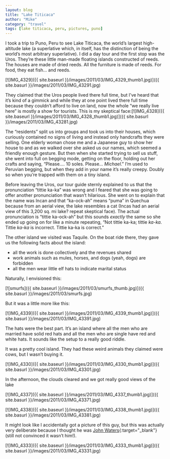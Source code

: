 ```yaml
---
layout: blog
title: "Lake Titicaca"
author: "Mike"
category: "travel"
tags: [lake titicaca, peru, pictures, puno]
---
```


I took a trip to Puno, Peru to see Lake Titicaca, the world’s largest high-altitude lake (a superlative which, in itself, has the distinction of being the world’s most arbitrary superlative). I did a day tour and the first stop was the Uros. They’re these little man-made floating islands constructed of reeds. The houses are made of dried reeds. All the furniture is made of reeds. For food, they eat fish… and reeds.

[![IMG_4329]({{ site.baseurl }}/images/2011/03/IMG_4329_thumb1.jpg)]({{ site.basurl }}/images/2011/03/IMG_43291.jpg)

They claimed that the Uros people lived there full time, but I’ve heard that it’s kind of a gimmick and while they at one point lived there full time because they couldn’t afford to live on land, now the whole “we really live here” is mostly a show for tourists. This is my skeptical face:[![IMG_4328]({{ site.baseurl }}/images/2011/03/IMG_4328_thumb1.jpg)]({{ site.basurl }}/images/2011/03/IMG_43281.jpg)

The “residents” split us into groups and took us into their houses, which curiously contained no signs of living and instead only handcrafts they were selling. One elderly woman chose me and a Japanese guy to show her house to and as we walked over she asked us our names, which seemed a friendly enough gesture. But then when she started trying to sell us stuff, she went into full on begging mode, getting on the floor, holding out her crafts and saying, “Please…. 10 soles. Please… *Michael*.” I’m used to Peruvian begging, but when they add in your name it’s really creepy. Doubly so when you’re trapped with them on a tiny island.

Before leaving the Uros, our tour guide sternly explained to us that the pronunciation “tittie ka-ka” was wrong and I feared that she was going to offer another pronunciation that wasn’t hilarious. She went on to explain that the name was Incan and that “ka-ock-ah” means “puma” in Quechua because from an aerial view, the lake resembles a cat (Incas had an aerial view of this 3,200 sq. mi lake? repeat skeptical face). The actual pronunciation is “tittie ka-ock-ah” but this sounds *exactly* the same so she ended up going on for like a minute repeating, “Not tittie ka-ka; tittie *ka-ka*. Tittie *ka-ka* is incorrect. Tittie ka-ka is correct.”

The other island we visited was Taquile. On the boat ride there, they gave us the following facts about the island:

- all the work is done collectively and the revenues shared
- work animals such as mules, horses, and dogs (yeah, dogs) are forbidden
- all the men wear little elf hats to indicate marital status

Naturally, I envisioned this:

[![smurfs]({{ site.baseurl }}/images/2011/03/smurfs_thumb.jpg)]({{ site.basurl }}/images/2011/03/smurfs.jpg)

But it was a little more like this:

[![IMG_4339]({{ site.baseurl }}/images/2011/03/IMG_4339_thumb1.jpg)]({{ site.basurl }}/images/2011/03/IMG_43391.jpg)

The hats were the best part. It’s an island where all the men who are married have solid red hats and all the men who are single have red and white hats. It sounds like the setup to a really good riddle.

It was a pretty cool island. They had these weird animals they claimed were cows, but I wasn’t buying it.

[![IMG_4330]({{ site.baseurl }}/images/2011/03/IMG_4330_thumb1.jpg)]({{ site.basurl }}/images/2011/03/IMG_43301.jpg)

In the afternoon, the clouds cleared and we got really good views of the lake

[![IMG_4337]({{ site.baseurl }}/images/2011/03/IMG_4337_thumb1.jpg)]({{ site.basurl }}/images/2011/03/IMG_43371.jpg)

[![IMG_4338]({{ site.baseurl }}/images/2011/03/IMG_4338_thumb1.jpg)]({{ site.basurl }}/images/2011/03/IMG_43381.jpg)

It might look like I accidentally got a picture of this guy, but this was actually very deliberate because I thought he was [John Waters](http://en.wikipedia.org/wiki/John_Waters_(filmmaker)){:target="_blank"} (still not convinced it wasn’t him!).

[![IMG_4333]({{ site.baseurl }}/images/2011/03/IMG_4333_thumb1.jpg)]({{ site.basurl }}/images/2011/03/IMG_43331.jpg)